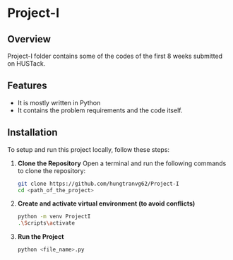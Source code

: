 # Project-I

## Overview
Project-I folder contains some of the codes of the first 8 weeks submitted on HUSTack.

## Features
- It is mostly written in Python
- It contains the problem requirements and the code itself.

## Installation
To setup and run this project locally, follow these steps:

1. **Clone the Repository**
   Open a terminal and run the following commands to clone the repository:
   ```bash
   git clone https://github.com/hungtranvg62/Project-I
   cd <path_of_the_project>
2. **Create and activate virtual environment (to avoid conflicts)**
   ```bash
   python -m venv ProjectI
   .\Scripts\activate
3. **Run the Project**
   ```bash
   python <file_name>.py
